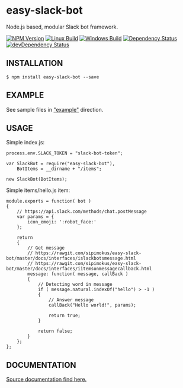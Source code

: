# easy-slack-bot

Node.js based, modular Slack bot framework.

[![NPM Version][npm-image]][npm-url]
[![Linux Build][travis-image]][travis-url]
[![Windows Build][appveyor-image]][appveyor-url]
[![Dependency Status][deps-image]][deps-url]
[![devDependency Status][devs-image]][devs-url]


## INSTALLATION
```
$ npm install easy-slack-bot --save
```


## EXAMPLE
See sample files in ["example"](https://github.com/sipimokus/easy-slack-bot/tree/master/example) direction.


## USAGE
Simple index.js:
```
process.env.SLACK_TOKEN = "slack-bot-token";

var SlackBot = require("easy-slack-bot"),
    BotItems = __dirname + "/items";

new SlackBot(BotItems);
```

Simple items/hello.js item:
```
module.exports = function( bot )
{
    // https://api.slack.com/methods/chat.postMessage
    var params = {
        icon_emoji: ':robot_face:'
    };

    return 
    {
        // Get message
        // https://rawgit.com/sipimokus/easy-slack-bot/master/docs/interfaces/islackbotsmessage.html
        // https://rawgit.com/sipimokus/easy-slack-bot/master/docs/interfaces/iitemsonmessagecallback.html
        message: function( message, callBack ) 
        {
            // Detecting word in message
            if ( message.natural.indexOf("hello") > -1 ) 
            {
                // Answer message
                callBack("Hello world!", params);

                return true;
            }

            return false;
        }
    };
};
```


## DOCUMENTATION
[Source documentation find here.](https://rawgit.com/sipimokus/easy-slack-bot/master/docs/index.html)

[npm-image]: https://img.shields.io/npm/v/easy-slack-bot.svg
[npm-url]: https://npmjs.org/package/easy-slack-bot
[travis-image]: https://img.shields.io/travis/sipimokus/easy-slack-bot/master.svg?label=linux
[travis-url]: https://travis-ci.org/sipimokus/easy-slack-bot
[appveyor-image]: https://img.shields.io/appveyor/ci/sipimokus/easy-slack-bot/master.svg?label=windows
[appveyor-url]: https://ci.appveyor.com/project/sipimokus/easy-slack-bot
[deps-image]: https://img.shields.io/david/sipimokus/easy-slack-bot.svg?label=deps
[deps-url]: https://david-dm.org/sipimokus/easy-slack-bot
[devs-image]: https://img.shields.io/david/dev/sipimokus/easy-slack-bot.svg?label=devDeps
[devs-url]: https://david-dm.org/sipimokus/easy-slack-bot?type=dev
